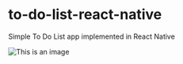 # to-do-list-react-native
Simple To Do List app implemented in React Native

![This is an image](https://i.imgur.com/5cjxzJx.png)


